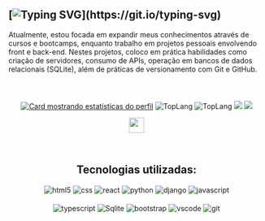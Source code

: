 ## [![Typing SVG](https://readme-typing-svg.demolab.com?font=Fira+Code&weight=600&size=25&pause=1000&color=cca9dd&random=false&width=435&height=40&lines=Oi,+eu+sou+a+Hévelin+👋😎;Que+bom+te+ver+aqui!)](https://git.io/typing-svg)

<p>
  Atualmente, estou focada em expandir meus conhecimentos através de cursos e bootcamps, enquanto trabalho em projetos pessoais envolvendo front e back-end. Nestes projetos, coloco em prática habilidades como criação de servidores, consumo de APIs, operação em bancos de dados relacionais (SQLite), além de práticas de versionamento com Git e GitHub.
</p>

###
<br/>
<div width="100%" align="center">

[![Card mostrando estatísticas do perfil](http://github-profile-summary-cards.vercel.app/api/cards/profile-details?username=hevelinlima&theme=tokyonight)](#)
![TopLang](http://github-profile-summary-cards.vercel.app/api/cards/repos-per-language?username=hevelinlima&theme=tokyonight)
![TopLang](http://github-profile-summary-cards.vercel.app/api/cards/most-commit-language?username=hevelinlima&theme=tokyonight)
![](http://github-profile-summary-cards.vercel.app/api/cards/stats?username=hevelinlima&theme=tokyonight)
![](http://github-profile-summary-cards.vercel.app/api/cards/productive-time?username=hevelinlima&theme=tokyonight&utcOffset=-3)

</div>


<p align="center">
  </p>
  <p align="center">
  <a href="https://br.linkedin.com/in/hevelin-lima/" alt="Linkedin Profile"> 
  <img src="https://img.shields.io/badge/linkedin-%230077B5.svg?style=for-the-badge&logo=linkedin&logoColor=white" height="30" align="center"/></a>
</p>  

  <br/>
</p>

 <h2 align="center"><strong> Tecnologias utilizadas: </strong></h2>
 
<div style="display: inline_block" align="center">
 
  <img align="center" alt="html5" src="https://img.shields.io/badge/HTML5-E34F26?style=for-the-badge&logo=html5&logoColor=white"  />
  <img align="center" alt="css" src="https://img.shields.io/badge/CSS3-1572B6?style=for-the-badge&logo=css3&logoColor=white"  />
  <img align="center" alt="react" src="https://img.shields.io/badge/react-%2320232a.svg?style=for-the-badge&logo=react&logoColor=%2361DAFB"  />
  <img align="center" alt="python" src="https://img.shields.io/badge/python-3670A0?style=for-the-badge&logo=python&logoColor=yellow" />
  <img align="center" alt="django" src="https://img.shields.io/badge/django-%23092E20.svg?style=for-the-badge&logo=django&logoColor=white" />
  <img align="center" alt="javascript" src="https://img.shields.io/badge/javascript-%23323330.svg?style=for-the-badge&logo=javascript&logoColor=%23F7DF1E" />
</div><br/>

<div style="display: inline_block" align="center">
  <img align="center" alt="typescript" src="https://img.shields.io/badge/typescript-%23007ACC.svg?style=for-the-badge&logo=typescript&logoColor=white" />
  <img align="center" alt="Sqlite" src="https://img.shields.io/badge/sqlite-%2307405e.svg?style=for-the-badge&logo=sqlite&logoColor=white" />
  <img align="center" alt="bootstrap" src="https://img.shields.io/badge/bootstrap-%238511FA.svg?style=for-the-badge&logo=bootstrap&logoColor=white" />
  <img align="center" alt="vscode" src="https://img.shields.io/badge/Visual%20Studio%20Code-0078d7.svg?style=for-the-badge&logo=visual-studio-code&logoColor=white" />
  <img align="center" alt="git" src="https://img.shields.io/badge/git-%23F05033.svg?style=for-the-badge&logo=git&logoColor=black" />
</div><br/>

###


